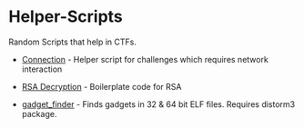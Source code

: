 # Helper-Scripts
Random Scripts that help in CTFs.

* [Connection](https://github.com/DaBaddest/Helper-Scripts/blob/master/connection.py) - Helper script for challenges which requires network interaction

* [RSA Decryption](https://github.com/DaBaddest/Helper-Scripts/blob/master/RSA%20Decryption.py) - Boilerplate code for RSA

* [gadget_finder](https://github.com/DaBaddest/Helper-Scripts/blob/master/gadget_finder.py) - Finds gadgets in 32 & 64 bit ELF files. Requires distorm3 package.
